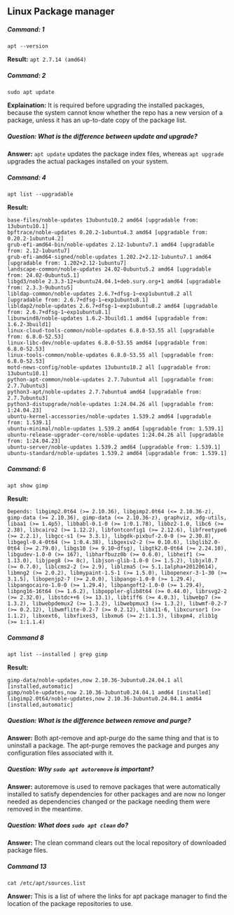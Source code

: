 ## Linux Package manager
##### Command: 1
```
apt --version
```
**Result:** `apt 2.7.14 (amd64)`

##### Command: 2

```
sudo apt update
```
__Explaination:__
It is required before upgrading the installed packages, because the system cannot know whether the repo has a new version of a package, unless it has an up-to-date copy of the package list.

##### Question: What is the difference between update and upgrade?

__Answer:__
`apt update` updates the package index files, whereas `apt upgrade` upgrades the actual packages installed on your system.
##### Command: 4
```
apt list --upgradable
```
**Result:**

```
base-files/noble-updates 13ubuntu10.2 amd64 [upgradable from: 13ubuntu10.1]
bpftrace/noble-updates 0.20.2-1ubuntu4.3 amd64 [upgradable from: 0.20.2-1ubuntu4.2]
grub-efi-amd64-bin/noble-updates 2.12-1ubuntu7.1 amd64 [upgradable from: 2.12-1ubuntu7]
grub-efi-amd64-signed/noble-updates 1.202.2+2.12-1ubuntu7.1 amd64 [upgradable from: 1.202+2.12-1ubuntu7]
landscape-common/noble-updates 24.02-0ubuntu5.2 amd64 [upgradable from: 24.02-0ubuntu5.1]
libgd3/noble 2.3.3-12+ubuntu24.04.1+deb.sury.org+1 amd64 [upgradable from: 2.3.3-9ubuntu5]
libldap-common/noble-updates 2.6.7+dfsg-1~exp1ubuntu8.2 all [upgradable from: 2.6.7+dfsg-1~exp1ubuntu8.1]
libldap2/noble-updates 2.6.7+dfsg-1~exp1ubuntu8.2 amd64 [upgradable from: 2.6.7+dfsg-1~exp1ubuntu8.1]
libunwind8/noble-updates 1.6.2-3build1.1 amd64 [upgradable from: 1.6.2-3build1]
linux-cloud-tools-common/noble-updates 6.8.0-53.55 all [upgradable from: 6.8.0-52.53]
linux-libc-dev/noble-updates 6.8.0-53.55 amd64 [upgradable from: 6.8.0-52.53]
linux-tools-common/noble-updates 6.8.0-53.55 all [upgradable from: 6.8.0-52.53]
motd-news-config/noble-updates 13ubuntu10.2 all [upgradable from: 13ubuntu10.1]
python-apt-common/noble-updates 2.7.7ubuntu4 all [upgradable from: 2.7.7ubuntu3]
python3-apt/noble-updates 2.7.7ubuntu4 amd64 [upgradable from: 2.7.7ubuntu3]
python3-distupgrade/noble-updates 1:24.04.26 all [upgradable from: 1:24.04.23]
ubuntu-kernel-accessories/noble-updates 1.539.2 amd64 [upgradable from: 1.539.1]
ubuntu-minimal/noble-updates 1.539.2 amd64 [upgradable from: 1.539.1]
ubuntu-release-upgrader-core/noble-updates 1:24.04.26 all [upgradable from: 1:24.04.23]
ubuntu-server/noble-updates 1.539.2 amd64 [upgradable from: 1.539.1]
ubuntu-standard/noble-updates 1.539.2 amd64 [upgradable from: 1.539.1]
```
##### Command: 6
```
apt show gimp
```

**Result:**

```
Depends: libgimp2.0t64 (>= 2.10.36), libgimp2.0t64 (<= 2.10.36-z), gimp-data (>= 2.10.36), gimp-data (<= 2.10.36-z), graphviz, xdg-utils, libaa1 (>= 1.4p5), libbabl-0.1-0 (>= 1:0.1.78), libbz2-1.0, libc6 (>= 2.38), libcairo2 (>= 1.12.2), libfontconfig1 (>= 2.12.6), libfreetype6 (>= 2.2.1), libgcc-s1 (>= 3.3.1), libgdk-pixbuf-2.0-0 (>= 2.30.8), libgegl-0.4-0t64 (>= 1:0.4.38), libgexiv2-2 (>= 0.10.6), libglib2.0-0t64 (>= 2.79.0), libgs10 (>= 9.10~dfsg), libgtk2.0-0t64 (>= 2.24.10), libgudev-1.0-0 (>= 167), libharfbuzz0b (>= 0.6.0), libheif1 (>= 1.13.0), libjpeg8 (>= 8c), libjson-glib-1.0-0 (>= 1.5.2), libjxl0.7 (>= 0.7.0), liblcms2-2 (>= 2.9), liblzma5 (>= 5.1.1alpha+20120614), libmng2 (>= 2.0.2), libmypaint-1.5-1 (>= 1.5.0), libopenexr-3-1-30 (>= 3.1.5), libopenjp2-7 (>= 2.0.0), libpango-1.0-0 (>= 1.29.4), libpangocairo-1.0-0 (>= 1.29.4), libpangoft2-1.0-0 (>= 1.29.4), libpng16-16t64 (>= 1.6.2), libpoppler-glib8t64 (>= 0.44.0), librsvg2-2 (>= 2.32.0), libstdc++6 (>= 13.1), libtiff6 (>= 4.0.3), libwebp7 (>= 1.3.2), libwebpdemux2 (>= 1.3.2), libwebpmux3 (>= 1.3.2), libwmf-0.2-7 (>= 0.2.12), libwmflite-0.2-7 (>= 0.2.12), libx11-6, libxcursor1 (>> 1.1.2), libxext6, libxfixes3, libxmu6 (>= 2:1.1.3), libxpm4, zlib1g (>= 1:1.1.4)
```
##### Command 8
```
apt list --installed | grep gimp
```
**Result:**

```
gimp-data/noble-updates,now 2.10.36-3ubuntu0.24.04.1 all [installed,automatic]
gimp/noble-updates,now 2.10.36-3ubuntu0.24.04.1 amd64 [installed]
libgimp2.0t64/noble-updates,now 2.10.36-3ubuntu0.24.04.1 amd64 [installed,automatic]
```
##### Question: What is the difference between remove and purge?

__Answer:__
Both apt-remove and apt-purge do the same thing and that is to uninstall a package. The apt-purge removes the package and purges any configuration files associated with it.

##### Question: Why `sudo apt autoremove` is important?

__Answer:__
autoremove is used to remove packages that were automatically installed to satisfy dependencies for other packages and are now no longer needed as dependencies changed or the package needing them were removed in the meantime.

##### Question: What does `sudo apt clean` do?

__Answer:__
The clean command clears out the local repository of downloaded package files.

##### Command 13
````
cat /etc/apt/sources.list
````

__Answer:__
This is a list of where the links for apt package manager to find the location of the package repositories to use.